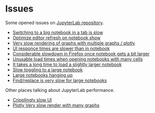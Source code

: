 # Issues

Some opened issues on [JupyterLab repository](https://github.com/jupyterlab/jupyterlab).

- [Switching to a big notebook in a tab is slow](https://github.com/jupyterlab/jupyterlab/issues/4292)  
- [Optimize editor refresh on notebook show](https://github.com/jupyterlab/jupyterlab/pull/5700/files)  
- [Very slow rendering of graphs with multiple graphs / plotly](https://github.com/jupyterlab/jupyterlab/issues/5738)  
- [UI responce times are slower than in notebook](https://github.com/jupyterlab/jupyterlab/issues/7613)  
- [Considerable slowdown in Firefox once notebook gets a bit larger](https://github.com/jupyterlab/jupyterlab/issues/1639)  
- [Unusable load times when opening notebooks with many cells](https://github.com/jupyterlab/jupyterlab/issues/8680)  
- [It takes a long time to load a slightly larger notebook](https://github.com/jupyterlab/jupyterlab/issues/5457)  
- [Slow toggling to a large notebook](https://github.com/jupyterlab/jupyterlab/issues/2639)  
- [Large notebooks hanging up](https://github.com/jupyterlab/jupyterlab/issues/6353)  
- [Find/replace is very slow for large notebooks](https://github.com/jupyterlab/jupyterlab/issues/6756)  

Other places talking about JupyterLab performance.

- [Cripplingly slow UI](https://discourse.jupyter.org/t/cripplingly-slow-ui-am-i-the-only-one/5351)  
- [Plotly Very slow render with many graphs](https://community.plotly.com/t/plotly-notebook-very-slow-render-with-many-graphs/16861/11)  
